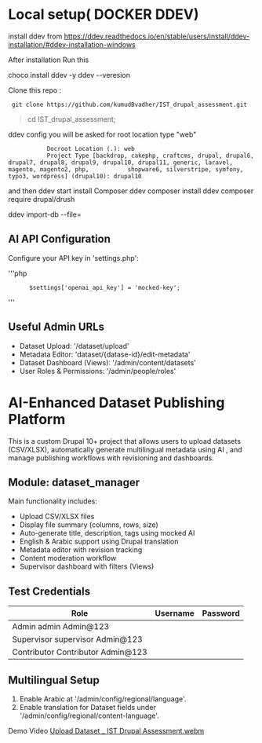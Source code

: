 Local setup( DOCKER DDEV)
==============================
install ddev from https://ddev.readthedocs.io/en/stable/users/install/ddev-installation/#ddev-installation-windows

After installation Run this

choco install ddev -y
ddev --veresion

Clone this repo :

     git clone https://github.com/kumudBvadher/IST_drupal_assessment.git
>cd IST_drupal_assessment;

ddev config
     you will be asked for root location type "web"
               
               Docroot Location (.): web
               Project Type [backdrop, cakephp, craftcms, drupal, drupal6, drupal7, drupal8, drupal9, drupal10, drupal11, generic, laravel, magento, magento2, php,           shopware6, silverstripe, symfony, typo3, wordpress] (drupal10): drupal10
               
and then 
ddev start 
install Composer
ddev composer install
ddev composer require drupal/drush

ddev import-db --file=<filepath>

AI API Configuration
-----------------------------

Configure your API key in 'settings.php':

'''php
          
          $settings['openai_api_key'] = 'mocked-key';
'''

Useful Admin URLs
-----------------

- Dataset Upload: '/dataset/upload'
- Metadata Editor: 'dataset/{datase-id}/edit-metadata'
- Dataset Dashboard (Views): '/admin/content/datasets'
- User Roles & Permissions: '/admin/people/roles'
  

AI-Enhanced Dataset Publishing Platform
=======================================

This is a custom Drupal 10+ project that allows users to upload datasets (CSV/XLSX), automatically generate multilingual metadata using AI , and manage publishing workflows with revisioning and dashboards.

Module: dataset_manager
-----------------------

Main functionality includes:

- Upload CSV/XLSX files
- Display file summary (columns, rows, size)
- Auto-generate title, description, tags using mocked AI
- English & Arabic support using Drupal translation
- Metadata editor with revision tracking
- Content moderation workflow
- Supervisor dashboard with filters (Views)


Test Credentials
----------------

| Role       | Username   | Password |
|------------|------------|----------|
| Admin       admin       Admin@123
| Supervisor  supervisor  Admin@123
| Contributor   Contributor    Admin@123  



Multilingual Setup
------------------

1. Enable Arabic at '/admin/config/regional/language'.
2. Enable translation for Dataset fields under '/admin/config/regional/content-language'.

Demo Video
[Upload Dataset _ IST Drupal Assessment.webm](https://github.com/user-attachments/assets/89206430-10ce-43a7-a445-3e014a684b02)




